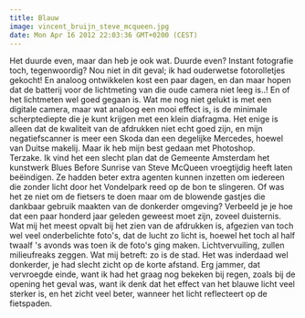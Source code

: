 ```yaml
---
title: Blauw
image: vincent_bruijn_steve_mcqueen.jpg
date: Mon Apr 16 2012 22:03:36 GMT+0200 (CEST)
---
```


Het duurde even, maar dan heb je ook wat. Duurde even? Instant fotografie toch, tegenwoordig? Nou niet in dit geval; ik had ouderwetse fotorolletjes gekocht! En analoog ontwikkelen kost een paar dagen, en dan maar hopen dat de batterij voor de lichtmeting van die oude camera niet leeg is..! En of het lichtmeten wel goed gegaan is. Wat me nog niet gelukt is met een digitale camera, maar wat analoog een mooi effect is, is de minimale scherptediepte die je kunt krijgen met een klein diafragma. Het enige is alleen dat de kwaliteit van de afdrukken niet echt goed zijn, en mijn negatiefscanner is meer een Skoda dan een degelijke Mercedes, hoewel van Duitse makelij. Maar ik heb mijn best gedaan met Photoshop.<br>
Terzake. Ik vind het een slecht plan dat de Gemeente Amsterdam het kunstwerk Blues Before Sunrise van Steve McQueen vroegtijdig heeft laten beëindigen. Ze hadden beter extra agenten kunnen inzetten om iedereen die zonder licht door het Vondelpark reed op de bon te slingeren. Of was het ze niet om de fietsers te doen maar om de blowende gastjes die dankbaar gebruik maakten van de donkerder omgeving? Verbeeld je je hoe dat een paar honderd jaar geleden geweest moet zijn, zoveel duisternis.<br>
Wat mij het meest opvalt bij het zien van de afdrukken is, afgezien van toch wel veel onderbelichte foto's, dat de lucht zo licht is, hoewel het toch al half twaalf 's avonds was toen ik de foto's ging maken. Lichtvervuiling, zullen milieufreaks zeggen. Wat mij betreft: zo is de stad. Het was inderdaad wel donkerder, je had slecht zicht op de korte afstand. Erg jammer, dat vervroegde einde, want ik had het graag nog bekeken bij regen, zoals bij de opening het geval was, want ik denk dat het effect van het blauwe licht veel sterker is, en het zicht veel beter, wanneer het licht reflecteert op de fietspaden.
